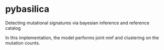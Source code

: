 # pybasilica
Detecting mutational signatures via bayesian inference and reference catalog

In this implementation, the model performs joint nmf and clustering on the mutation counts.


